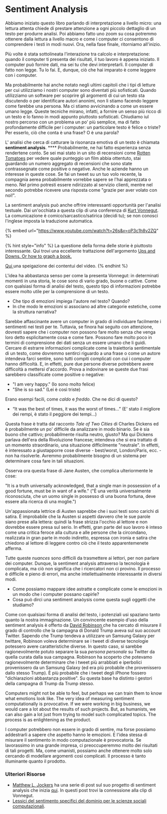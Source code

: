 # Sentiment Analysis

Abbiamo iniziato questo libro parlando di interpretazione a livello micro: una lettura attenta chiede di prestare attenzione a ogni piccolo dettaglio di un testo per produrre analisi. Poi abbiamo fatto uno zoom su cosa potremmo ottenere dalla lettura a livello  macro e come i computer ci consentono di comprendere i testi in modi nuovi. Ora, nella fase finale, ritorniamo all'inizio.

Più volte è stata sottolineata l'interazione tra calcolo e interpretazione: quando il computer ti presenta dei risultati, il tuo lavoro è appena iniziato. Il computer può fornire dati, ma sei tu che devi interpretarli. Il computer di fatto non legge. Tu lo fai. E, dunque,  ciò che hai imparato è come leggere con i computer.&#x20;

Ma probabilmente hai anche notato negli ultimi capitoli che i tipi di letture per cui utilizziamo i nostri computer sono diventati più sofisticati. Quando utilizziamo un software per scoprire gli argomenti di cui un testo sta discutendo o per identificare autori anonimi, non li stiamo facendo leggere come farebbe una persona. Ma ci stiamo avvicinando a come un essere umano legge. Queste tecniche mirano, infatti, a fornire un senso più ricco di un testo e lo fanno in modi appunto piuttosto sofisticati. Chiudiamo iul nostro percorso con un problema un po' più semplice, ma di fatto profondamente difficile per i computer: un particolare testo è felice o triste? Per esserlo, ciò che conta è una frase? O è una parola?

L' analisi che cerca di catturare la risonanza emotiva di un testo è chiamata **sentiment analysis**. **** Probabilmente, ne hai fatto esperienza senza rendertene conto. Se sei mai stato in un sito di recensioni come [Rotten Tomatoes](https://www.rottentomatoes.com/) per vedere quale punteggio un film abbia ottentuto, stai guardando un numero aggregato di recensioni che sono state contrassegnate come positive o negative. Anche le aziende hanno un interesse in queste cose. Se fai un tweet su un tuo volo recente, la compagnia aerea probabilmente vorrebbe sapere se l'hai apprezzata o meno. Nel primo potresti essere ndirizzato al servizio clienti, mentre nel secondo potrebbe ricevere una risposta come "grazie per aver volato con noi!".

La sentiment analysis può anche offrire interessanti opportunità per l'analisi testuale. Dai un'occhiata a questa clip di una conferenza di [Kurt Vonnegut](https://it.wikipedia.org/wiki/Kurt\_Vonnegut). La comunicazione è comico/sarcastico/satirica (decidi tu); se non conosci l'inglese imposta la traduzione automatica.

{% embed url="https://www.youtube.com/watch?t=26s&v=oP3c1h8v2ZQ" %}

{% hint style="info" %}
La questione della forma delle storie è piuttosto interessante. Qui trovi una eccellente trattazione dell'argomento [Ups and Downs. Or how to graph a book.](https://www.laphamsquarterly.org/roundtable/ups-and-downs)

[Qui ](https://www.personalreport.it/2012/01/la-forma-delle-storie-per-kurt-vonnegut/)una speigazione dei contentui del video.
{% endhint %}

L'idea ha abbastanza senso per come la presenta Vonnegut: in determinati momenti in una storia, le cose sono di vario grado, buone o cattive. Come con qualsiasi forma di analisi del testo, questo tipo di informazioni potrebbe essere molto utile per la comprensione di un testo.

* Che tipo di emozioni impiega l'autore nel testo? Quando?&#x20;
* In che modo le emozioni si associano ad altre categorie estetiche, come la struttura narrativa?&#x20;

Sarebbe affascinante avere un computer in grado di individuare facilmente i sentimenti nei testi per te. Tuttavia, se finora hai seguito con attenzione, dovresti sapere che i computer non possono fare molto senza che venga loro detto esplicitamente cosa e come fare. Possono fare molto poco in termini di comprensione dei dati senza un essere umano che li guidi. Cercare di estrarre informazioni complicate come la traiettoria sentimentale di un testo, come dovremmo sentirci riguardo a una frase o come un autore intendeva farci sentire, sono tutti compiti complicati con cui i computer hanno difficoltà. E, in effetti, pure due persone diverse potrebbere avere difficoltà a mettersi d'accordo. Prova a indovinare se queste due frasi sarebbero classificate come positive o negative:

* "I am very happy." (Io sono molto felice)
* "She is so sad." (Lei è così triste)

Erano esempi facili, come _caldo_ e _freddo_. Che ne dici di questo?

* “It was the best of times, it was the worst of times…” (E' stato il migliore dei rempi, è stato il peggiore dei tempi...)

Questa frase è tratta dal racconto _Tale of Two Cities_ di Charles Dickens ed è probabilmente un po' difficile da analizzare in modo binario. Se è sia buono che cattivo; probabilmente risulta neutro, giusto? Ma qui Dickens parlava dell'era della Rivoluzione francese; intendeva che si era trattato di un momento straordinario, una situazione difficilmente "neutrale". In effetti, è interessato a giustapporre cose diverse - best/worst, London/Paris, ecc. - non ha risolverle. Avremmo probabilmente bisogno di un sistema per determinare cosa fare in tali situazioni.&#x20;

Osserva ora questa frase di Jane Austen, che complica ulteriormente le cose:

"It is a truth universally acknowledged, that a single man in possession of a good fortune, must be in want of a wife." ("È una verità universalmente riconosciuta, che un uomo single in possesso di una buona fortuna, deve essere alla ricerca di una moglie.")

Un'appassionata lettrice di Austen saprebbe che i suoi testi sono carichi di satira. È improbabile che la Austen si aspetti davvero che le sue parole siano prese alla lettera:  quindi la frase strizza l'occhio al lettore e non dovrebbe essere presa sul serio. In effetti, gran parte del suo lavoro è inteso come una critica feroce alla cultura e alle persone che la circondano, realizzata in gran parte in modo indiretto, espressa con ironia e satira che chiedono al lettore di leggere contro ciò che il testo apparentemenete afferma.&#x20;

Tutte queste _nuances_ sono difficili da trasmettere ai lettori, per non parlare dei computer. Dunque, la sentiment analysis attraverso la tecnologia è complicata, ma ciò non significa che i ricercatori non ci provino. Il processo è difficile e pieno di errori, ma anche intellettualmente interessante in diversi modi.

* Come possiamo mappare idee astratte e complicate come le emozioni in un modo che i computer possano capirle?
* Cosa può dirci una sentiment anaòysis come questa sugli oggetti che studiamo?

Come con qualsiasi forma di analisi del testo, i potenziali usi spaziano tanto quanto la nostra immaginazione. Un convincente esempio d'uso della sentiment analysis è offerto da [David Robinson ](http://varianceexplained.org/r/trump-tweets/)che ha cercato di misurare il grado di controllo che la campagna di Donald Trump aveva sul suo account Twitter. Sapendo che Trump tendeva a utilizzare un Samsung Galaxy per twittare, Robinson voleva determinare se i tweet di diverse tecnologie potessero avere caratteristiche diverse. In questo caso, si sarebbe ragionevolmente potuto separare la sua _persona personale_ su Twitter da quella curata dalla sua campagna. Robinson ha scoperto che potevamo ragionevolmente determinare che i tweet più arrabbiati e iperbolici provenissero da un Samsung Galaxy (ed era più probabile che provenissero dallo stesso Trump). È più probabile che i tweet degli iPhone fossero "dichiarazioni abbastanza positive". Su questa base ha distinto i gestori della campagna di Trump da Trump stesso.

Computers might not be able to feel, but perhaps we can train them to know what emotions look like. The very idea of measuring sentiment computationally is provocative. If we were working in big business, we would care a lot about the results of such projects. But, as humanists, we can also gain a lot just from trying to model such complicated topics. The process is as enlightening as the product.

I computer potrebbero non essere in grado di sentire, ma forse possiamo addestrarli a sapere che aspetto hanno le emozioni. E l'idea stessa di misurare il sentimento in modo computazionale è provocatoria. Se lavorassimo in una grande impresa, ci preoccuperemmo molto dei risultati di tali progetti. Ma, come umanisti, possiamo anche ottenere molto solo cercando di modellare argomenti così complicati. Il processo è tanto illuminante quanto il prodotto.

### Ulteriori Risorse <a href="#furtherresourcsupervisedclassifiers" id="furtherresourcsupervisedclassifiers"></a>

* [Matthew L. Jockers](https://orcid.org/0000-0001-5599-3706) ha una serie di post sul suo progetto di sentiment analysis che inizia [qui](https://www.matthewjockers.net/2015/02/02/syuzhet/). In questi post trovi la connessione alla clip di Vonnegut.
* [Lessici del sentimento specifici del dominio per le scienze sociali computazionali](https://nlp.stanford.edu/projects/socialsent/).
